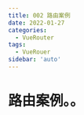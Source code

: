 ```yaml
---
title: 002 路由案例
date: 2022-01-27
categories: 
  - VueRouter
tags: 
  - VueRouer
sidebar: 'auto'
---
```


#  路由案例。。